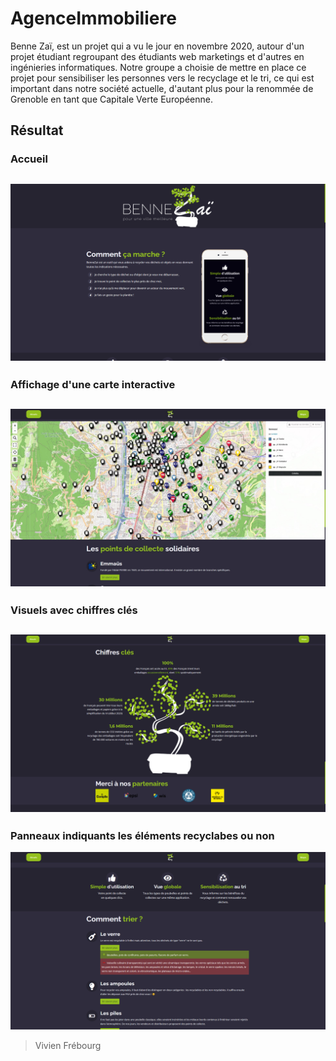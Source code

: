 # AgenceImmobiliere

Benne Zaï, est un projet qui a vu le jour en novembre 2020, autour d'un projet étudiant regroupant des étudiants web marketings et d'autres en ingénieries informatiques. 
Notre groupe a choisie de mettre en place ce projet pour sensibiliser les personnes vers le recyclage et le tri, ce qui est important dans notre société actuelle, d'autant plus pour la renommée de Grenoble en tant que Capitale Verte Européenne.

## Résultat
### Accueil
![Visuel](ressources/repo-img/bennezai-accueil.png)
---
### Affichage d'une carte interactive 
![Visuel](ressources/repo-img/bennezai-map.jpg)
---
### Visuels avec chiffres clés
![Visuel](ressources/repo-img/bennezai-tree.png)
---
### Panneaux indiquants les éléments recyclabes ou non
![Visuel](ressources/repo-img/bennezai-tri.png)

> Vivien Frébourg